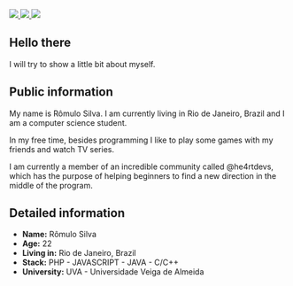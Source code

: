 <div>
    <a target='_blank' href="https://twitter.com/romulohe4rt">
        <img src="https://img.shields.io/badge/Twitter-1DA1F2?style=for-the-badge&logo=twitter&logoColor=white">
    </a>
    <a target='_blank' href="https://instagram.com/romulohe4rt">
        <img src="https://img.shields.io/badge/Instagram-E4405F?style=for-the-badge&logo=instagram&logoColor=white">
    </a>
    <a target='_blank' href="https://linkedin.com/in/romuloheart">
        <img src="https://img.shields.io/badge/LinkedIn-0077B5?style=for-the-badge&logo=linkedin&logoColor=white">
    </a>

## Hello there

I will try to show a little bit about myself.

## Public information

My name is Rômulo Silva. I am currently living in Rio de Janeiro, Brazil and I am a computer science student.

In my free time, besides programming I like to play some games with my friends and watch TV series.

I am currently a member of an incredible community called @he4rtdevs, which has the purpose of helping beginners to find a new direction in the middle of the program.

## Detailed information

- **Name:** Rômulo Silva
- **Age:** 22
- **Living in:** Rio de Janeiro, Brazil
- **Stack:** PHP - JAVASCRIPT - JAVA - C/C++
- **University:** UVA - Universidade Veiga de Almeida
